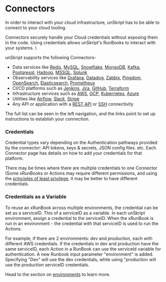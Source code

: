 # Connectors

In order to interact with your cloud infrastructure, unSkript has to be able to connect to your cloud tooling. &#x20;

Connectors securely handle your Cloud credentials without exposing them in the code.  Using credentials allows unSkript's RunBooks to interact with your systems.  \


unSkript supports the following Connectors-

* Data services like [Redis](redis/), [MySQL](mysql/), [Snowflake](snowflake/), [MongoDB](mongodb/), [Kafka](apache-kafka/), [Postgresql](postgres/), [Hadoop](hadoop/), [MSSQL](ms-sql/), [Splunk](splunk/)
* Observability services like [Grafana](grafana/), [Datadog](datadog/), [Zabbix](zabbix.md), [Pingdom](pingdom/), [OpenSearch](opensearch/), [Elasticsearch](elasticsearch/), [Prometheus](prometheus/)
* CI/CD platforms such as [Jenkins](jenkins/), [Jira](jira/), [GitHub](github/), [Terraform](terraform/)
* Infrastructure services such as [AWS](aws/), [GCP](gcp/), [Kubernetes](kubernetes/), [Azure](azure/)
* Utilities like [Airflow](airflow/), [Slack](slack/), [Stripe](stripe/)
* Any API or application with a [REST API](rest/) or [SSH](ssh/) connectivity

The full list can be seen in the left navigation, and the links point to set up instructions to establish your connection.

### Credentials

Credential types vary depending on the Authentication pathways provided by the connector: API tokens, keys & secrets, JSON config files. etc.  Each Connector page has details on how to add your credentials for that platform.

There may be times where there are multiple credentials to one Connector (Some xRunBooks or Actions may require different permissions, and using the [principles of least privilege](https://unskript.com/automate-the-creation-of-least-privileged-aws-security-profiles/), it may be better to have different credentials.

### Credentials as a Variable

To reuse an xRunBook across multiple environments, the credential can be set as a serviceID.  This of a serviceID as a variable. In each unSkript environment, assign a credential to the serviceID.  When the xRunBook is run in an environment - the credential with that serviceID is used to run the Actions.

For example, if there are 2 environments: _dev_ and _production,_ each with different AWS credentials. If the credentials in dev and production have the same serviceID, each Action in a RunBook can use the serviceId variable for authentication. A new Runbook input parameter "environment" is added.  Specifying "Dev" will use the dev credentials, while using "production will use the production serviceID credentials.

Head to the section on [environments](../proxies/connect-your-environment/) to learn more.



